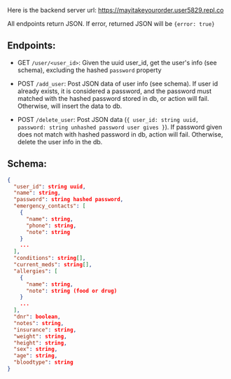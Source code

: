 Here is the backend server url: <https://mayitakeyourorder.user5829.repl.co>

All endpoints return JSON. If error, returned JSON will be `{error: true}`

## Endpoints:

- GET `/user/<user_id>`: Given the uuid user_id, get the user's info (see schema), excluding the hashed `password` property

- POST `/add_user`: Post JSON data of user info (see schema). If user id already exists, it is considered a password, and the password must matched with the hashed password stored in db, or action will fail. Otherwise, will insert the data to db.

- POST `/delete_user`: Post JSON data (`{ user_id: string uuid, password: string unhashed password user gives }`). If password given does not match with hashed password in db, action will fail. Otherwise, delete the user info in the db.

## Schema:

```json
{
  "user_id": string uuid,
  "name": string,
  "password": string hashed password,
  "emergency_contacts": [
    {
      "name": string,
      "phone": string,
      "note": string
    }
    ...
  ],
  "conditions": string[],
  "current_meds": string[],
  "allergies": [
    {
      "name": string,
      "note": string (food or drug)
    }
    ...
  ],
  "dnr": boolean,
  "notes": string,
  "insurance": string,
  "weight": string,
  "height": string,
  "sex": string,
  "age": string,
  "bloodtype": string
}
```
